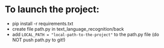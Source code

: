 # To launch the project:
 - pip install -r requirements.txt
 - create file path.py in text_language_recognition/back
 - add `LOCAL_PATH = "local-path-to-the-project"` to the path.py file (do NOT push path.py to git!)
